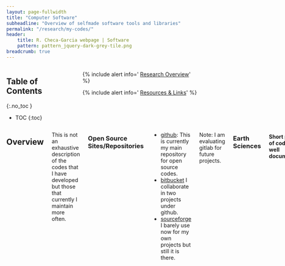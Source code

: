 ```yaml
---
layout: page-fullwidth
title: "Computer Software"
subheadline: "Overview of selfmade software tools and libraries"
permalink: "/research/my-codes/"
header:
    title: R. Checa-Garcia webpage | Software 
    pattern: pattern_jquery-dark-grey-tile.png
breadcrumb: true
---
```

<div class="row">
<div class="medium-4 medium-push-8 columns" markdown="1">


<div class="panel radius" markdown="1">

## Table of Contents
{:.no_toc }
*  TOC
{:toc}
</div>
<div class="panel radius" markdown="1">

  {% include alert info=' <a href="/research/overview/">Research Overview</a>' %}

  {% include alert info=' <a href="/research/resources/">Resources & Links</a>' %}
  
</div>
</div><!-- /.medium-4.columns -->

<div class="medium-8 medium-pull-4 columns" markdown="1">

## Overview

This is not an exhaustive description of the codes that I have developed but those that currently I maintain more often. 

### Open Source Sites/Repositories

- [github](https:/github.com/RCHG/): This is currently my main repository for open source codes.
- [bitbucket](https://bitbucket.org/rchecagarcia/) I collaborate in two projects under github.
- [sourceforge](https://sourceforge.net/u/rchecagarcia/profile) I barely use now for my own projects but still it is there.

Note: I am evaluating gitlab for future projects. 

### Earth Sciences 

#### Short pieces of code (not well documented)

- [pyozone](https://github.com/RCHG/pyozone): It is a piece of code that allows some python calculations. More information is also avaiable at [zenodo-link](https://zenodo.org/record/1118950)
- [mie-scattering](https://rchg.github.io//science-blog/Mie-Scattering/) Part of this code has been refactored and integrated in FunFAN

### FunFAN

The main idea of [FunFAN](https://github.com/RCHG/FunFAN) project is to have a set of modules and functions used for aerosols studies that can be easely incorporated in different kind of projects. Several functions has been used in mineral dust aerosol studies.

[Documentation](https://funfan.readthedocs.io/en/latest/) It is documented online in readthedocs.
[Zenodo](https://zenodo.org/record/3672001) It is registered in Zenodo so you can cite it:

[![DOI](https://zenodo.org/badge/DOI/10.5281/zenodo.3672001.svg)](https://doi.org/10.5281/zenodo.3672001)


### pyIPSLtools

[pyIPSLtools] https://github.com/RCHG/pyIPSLtool is a python software to prepate specific climate diagnostics for IPSL model. It also perform additional opertations to test the CF-compilant of the diagnostics (netcdf files) and typical test to ascertain the main properties of the climate simulations. 

[Zenodo](https://zenodo.org/record/41347471) It is registered in Zenodo so you can cite it: [![DOI](https://zenodo.org/badge/DOI/10.5281/zenodo.4134747.svg)](https://doi.org/10.5281/zenodo.4134747)




#### With Fortran

- [SOCRATES-RF](http://www.met.reading.ac.uk/~vr912734/SOCRATESRF/index.html): it is a software suite based on SOCRATES but designed to have a different user interface and focused on the estimation of radiative forcing by offline methodologies. Currently it is able to estimate the radiative forcing by fixed dynamical heating method by adjusting the temperatures on the stratosphere.
- MaxEnt: it is a code programmed to estimate a probability density function according to a set of constrains that the pdf should fulfill, typically in the form of pdf-moments.

#### Latex

- I have prepared several templates, that I will upload soon to github or bitbucket 

#### Other


<small markdown="1">[Up to table of contents](#toc)</small>
{: .text-right }



</div><!-- /.medium-8.columns -->
</div><!-- /.row -->


